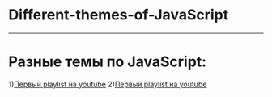# Different-themes-of-JavaScript
--------------------------
# Разные темы по JavaScript:
1)[Первый playlist на youtube](https://www.youtube.com/playlist?list=PLqrJfFraP83YNA-hJpGdIeceDLNz8bVVs)
2)[Первый playlist на youtube](https://www.youtube.com/watch?v=aQkgUUmUJy4&list=PLqrJfFraP83YcNMG5wydVxsNp5bJFfu3G)

